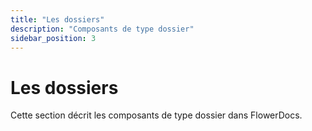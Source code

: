 ```yaml
---
title: "Les dossiers"
description: "Composants de type dossier"
sidebar_position: 3
---
```


# Les dossiers

Cette section décrit les composants de type dossier dans FlowerDocs.
